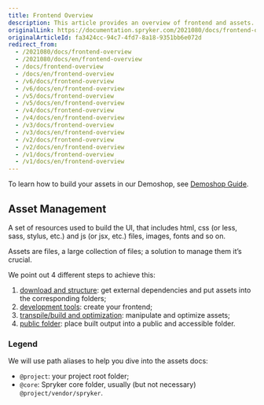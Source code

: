 ```yaml
---
title: Frontend Overview
description: This article provides an overview of frontend and assets.
originalLink: https://documentation.spryker.com/2021080/docs/frontend-overview
originalArticleId: fa3424cc-94c7-4fd7-8a18-9351bb6e072d
redirect_from:
  - /2021080/docs/frontend-overview
  - /2021080/docs/en/frontend-overview
  - /docs/frontend-overview
  - /docs/en/frontend-overview
  - /v6/docs/frontend-overview
  - /v6/docs/en/frontend-overview
  - /v5/docs/frontend-overview
  - /v5/docs/en/frontend-overview
  - /v4/docs/frontend-overview
  - /v4/docs/en/frontend-overview
  - /v3/docs/frontend-overview
  - /v3/docs/en/frontend-overview
  - /v2/docs/frontend-overview
  - /v2/docs/en/frontend-overview
  - /v1/docs/frontend-overview
  - /v1/docs/en/frontend-overview
---
```


To learn how to build your assets in our Demoshop, see [Demoshop Guide](/docs/scos/dev/legacy-demoshop/{{page.version}}/demoshop-guide.html).

## Asset Management
A set of resources used to build the UI, that includes html, css (or less, sass, stylus, etc.) and js (or jsx, etc.) files, images, fonts and so on.

Assets are files, a large collection of files; a solution to manage them it’s crucial.

We point out 4 different steps to achieve this:

1. [download and structure](/docs/scos/dev/legacy-demoshop/{{page.version}}/download-and-structure.html): get external dependencies and put assets into the corresponding folders;
2. [development tools](/docs/scos/dev/sdk/{{page.version}}/development-tools/development-tools.html): create your frontend;
3. [transpile/build and optimization](/docs/scos/dev/legacy-demoshop/{{page.version}}/build-and-optimization.html): manipulate and optimize assets;
4. [public folder](/docs/scos/dev/legacy-demoshop/{{page.version}}/public-folder.html): place built output into a public and accessible folder.

### Legend
We will use path aliases to help you dive into the assets docs:

* `@project`: your project root folder;
* `@core`: Spryker core folder, usually (but not necessary) `@project/vendor/spryker`.
